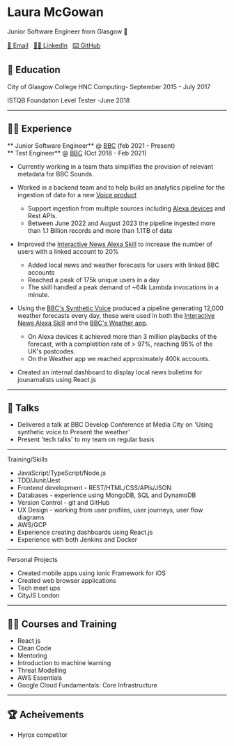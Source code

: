 # Laura McGowan 

 Junior Software Engineer from Glasgow 🏴󠁧󠁢󠁳󠁣󠁴󠁿

[📧 Email](mailto:lozmcg@co.uk.) &nbsp; 
[👨‍💻 LinkedIn]([(https://www.linkedin.com/in/laura-mcgowan-004463138/)) &nbsp; 
[⌨️ GitHub](https://github.com/lauramcgowan/)


## 🏫 Education

City of Glasgow College
HNC Computing- September 2015 – July 2017
 
ISTQB Foundation Level Tester -June 2018

---

## 👨‍💻 Experience

** Junior Software Engineer** @ [BBC](https://www.bbc.co.uk/) (feb 2021 - Present)<br/>
** Test Engineer** @ [BBC](https://www.bbc.co.uk/) (Oct 2018 - Feb 2021)<br/>


- Currently working in a team thats simplifies the provision of relevant metadata for BBC Sounds.


- Worked in a backend team and to help build an analytics pipeline for the ingestion of data for a new [Voice product](https://voicebot.ai/2020/06/02/bbc-voice-assistant-beeb-launches-in-beta-in-the-uk/) 
    -  Support ingestion from multiple sources including [Alexa devices](https://www.amazon.co.uk/dp/B0957KX2C4) and Rest APIs.
    - Between June 2022 and August 2023 the pipeline ingested more than 1.1 Billion records and more than 1.1TB of data

- Improved the [Interactive News Alexa Skill](https://voicebot.ai/2019/10/23/bbc-launches-interactive-news-service-for-alexa/) to increase the number of users with a linked account to 20%
    - Added local news and weather forecasts for users with linked BBC accounts
    - Reached a peak of 175k unique users in a day
    - The skill handled a peak demand of ~64k Lambda invocations in a minute.

- Using the [BBC's Synthetic Voice](https://www.bbc.co.uk/mediacentre/worldnews/2020/life-project) produced a pipeline generating 12,000 weather forecasts every day, these were used in both the [Interactive News Alexa Skill](https://voicebot.ai/2019/10/23/bbc-launches-interactive-news-service-for-alexa/) and the [BBC's Weather app](https://www.bbc.co.uk/weather/articles/c7219x55vygo).
    - On Alexa devices it achieved more than 3 million playbacks of the forecast, with a completition rate of &gt; 97%, reaching 95% of the UK's postcodes.
    - On the Weather app we reached approximately 400k accounts.

- Created an internal dashboard to display local news bulletins  for jounarnalists using React.js

---

## :microphone: Talks 

- Delivered a talk at BBC Develop Conference at Media City on 'Using synthetic voice to Present the weather'
- Present 'tech talks' to my team on regular basis

---

Training/Skills

- JavaScript/TypeScript/Node.js 
- TDD/Junit/Jest 
- Frontend development - REST/HTML/CSS/APIs/JSON
- Databases - experience using MongoDB, SQL and DynamoDB
- Version Control - git and GitHub
- UX Design - working from user profiles, user journeys, user flow diagrams
- AWS/GCP
- Experience creating dashboards using React.js
- Experience with both Jenkins and Docker 

---

Personal Projects
	
- Created mobile apps using Ionic Framework for iOS
- Created web browser applications
- Tech meet ups
- CityJS London

---

## 🧑‍🏫 Courses and Training

- React js
- Clean Code
- Mentoring
- Introduction to machine learning
- Threat Modelling
- AWS Essentials
- Google Cloud Fundamentals: Core Infrastructure

---

## 🏆 Acheivements
 
- Hyrox competitor 


